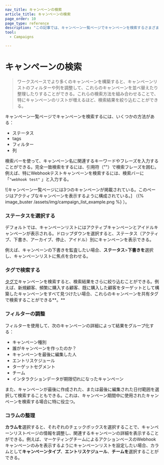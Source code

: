 ```yaml
---
nav_title: キャンペーンの検索
article_title: キャンペーンの検索
page_order: 10
page_type: reference
description: "この記事では、キャンペーン一覧ページでキャンペーンを検索するさまざまな方法について説明する。"
tool:
  - Campaigns

---
```


# キャンペーンの検索

> ワークスペースでより多くのキャンペーンを構築すると、キャンペーンリストのフィルターや列を調整して、これらのキャンペーンを並べ替えたり整理したりすることができる。これらの検索方法を組み合わせることで、特にキャンペーンのリストが増えるほど、検索結果を絞り込むことができる。

キャンペーン一覧ページでキャンペーンを検索するには、いくつかの方法がある：

- ステータス
- tags
- フィルター
- 列

検索バーを使って、キャンペーン名に関連するキーワードやフレーズを入力することができる。完全一致検索をするには、引用符（""）で検索フレーズを囲む。例えば、特にWebhookテストキャンペーンを検索するには、検索バーに「`"webhook test"` 」と入力する。

![キャンペーン一覧ページには3つのキャンペーンが掲載されている。このページはアクティブなキャンペーンを表示するように構成されている。] （{% image_buster /assets/img/campaign_list_example.png %} ）。

### ステータスを選択する

デフォルトでは、キャンペーンリストにはアクティブキャンペーンとアイドルキャンペーンが表示される。ドロップダウンを選択すると、ステータス（アクティブ、下書き、アーカイブ、停止、アイドル）別にキャンペーンを表示できる。

例えば、キャンペーンの下書きを監査したい場合、**ステータス**>**下書きを**選択し、キャンペーンリストに焦点を合わせる。

### タグで検索する

[タグで]({{site.baseurl}}/user_guide/administrative/app_settings/manage_app_group/tags/)キャンペーンを検索すると、検索結果をさらに絞り込むことができる。例えば、新規顧客、頻繁に購入する顧客、既に購入した顧客をターゲットとして構築したキャンペーンをすべて見つけたい場合、これらのキャンペーンを共有タグで検索することができる**。**

### フィルターの調整

フィルターを使用して、次のキャンペーンの詳細によって結果をグループ化する：

- キャンペーン種別 
- 誰がキャンペーンを作ったのか？
- キャンペーンを最後に編集した人
- エントリスケジュール
- ターゲットセグメント
- チーム
- インタラクションデータが期限切れになったキャンペーン

また、キャンペーンが最後に作成された、または最後に編集された日付範囲を選択して検索することもできる。これは、キャンペーン期間中に使用されたキャンペーンを検索する場合に特に役立つ。

### コラムの整理

**カラムを**選択すると、それぞれのチェックボックスを選択することで、キャンペーンリストページの情報を調整し、関連するキャンペーンの詳細を表示することができる。例えば、マーケティングチームによるアクションベースのWebhookキャンペーンのみを表示するようにキャンペーンリストを設定したい場合、カラムとして**キャンペーンタイプ**、**エントリスケジュール**、**チームを**選択することができる。
